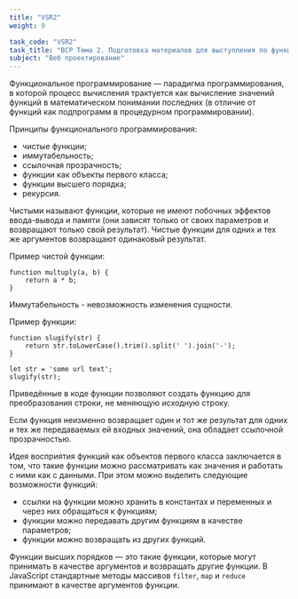 ```yaml
---
title: "VSR2"
weight: 9

task_code: "VSR2"
task_title: "ВСР Тема 2. Подготовка материалов для выступления по функциональному программированию на языке JavaScript"
subject: "Веб проектирование"
---
```


Функциональное программирование — парадигма программирования, в которой процесс вычисления трактуется как вычисление значений функций в математическом понимании последних (в отличие от функций как подпрограмм в процедурном программировании).

Принципы функционального программирования:

* чистые функции;
* иммутабельность;
* ссылочная прозрачность;
* функции как объекты первого класса;
* функции высшего порядка;
* рекурсия.

Чистыми называют функции, которые не имеют побочных эффектов ввода-вывода и памяти (они зависят только от своих параметров и возвращают только свой результат). Чистые функции для одних и тех же аргументов возвращают одинаковый результат.

Пример чистой функции:

```
function multuply(a, b) {
    return a * b;
}
```

Иммутабельность - невозможность изменения сущности.

Пример функции:

```
function slugify(str) {
    return str.toLowerCase().trim().split(' ').join('-');
}

let str = 'some url text';
slugify(str);
```

Приведённые в коде функции позволяют создать функцию для преобразования строки, не меняющую исходную строку.

Если функция неизменно возвращает один и тот же результат для одних и тех же передаваемых ей входных значений, она обладает ссылочной прозрачностью.

Идея восприятия функций как объектов первого класса заключается в том, что такие функции можно рассматривать как значения и работать с ними как с данными. При этом можно выделить следующие возможности функций:

* cсылки на функции можно хранить в константах и переменных и через них обращаться к функциям;
* функции можно передавать другим функциям в качестве параметров;
* функции можно возвращать из других функций.

Функции высших порядков — это такие функции, которые могут принимать в качестве аргументов и возвращать другие функции. В JavaScript стандартные методы массивов `filter`, `map` и `reduce` принимают в качестве аргументов функции.